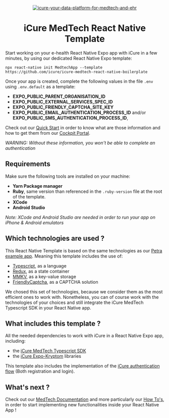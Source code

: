 <p align="center">
    <a href="https://docs.icure.com">
        <img alt="icure-your-data-platform-for-medtech-and-ehr" src="https://icure.com/assets/icons/logo.svg">
    </a>
    <h1 align="center">iCure MedTech React Native Template</h1>
</p>

Start working on your e-health React Native Expo app with iCure in a few minutes, by using our dedicated React Native Expo template:
```
npx react-native init MedtechApp --template https://github.com/icure/icure-medtech-react-native-boilerplate
```

Once your app is created, complete the following values in the file `.env` using `.env.default` as a template:
- **EXPO_PUBLIC_PARENT_ORGANISATION_ID** 
- **EXPO_PUBLIC_EXTERNAL_SERVICES_SPEC_ID** 
- **EXPO_PUBLIC_FRIENDLY_CAPTCHA_SITE_KEY** 
- **EXPO_PUBLIC_EMAIL_AUTHENTICATION_PROCESS_ID** and/or **EXPO_PUBLIC_SMS_AUTHENTICATION_PROCESS_ID**,

Check out our [Quick Start](https://docs.icure.com/sdks/quick-start/) in order to know what are those information and how to get them from our [Cockpit Portal](https://cockpit.icure.cloud/).

*WARNING: Without these information, you won't be able to complete an authentication*

## Requirements
Make sure the following tools are installed on your machine:
- **Yarn Package manager**
- **Ruby**, same version than referenced in the `.ruby-version` file at the root of the template.
- **XCode**
- **Android Studio**

*Note: XCode and Android Studio are needed in order to run your app on iPhone & Android emulators*


## Which technologies are used ?
This React Native Template is based on the same technologies as our [Petra example app](https://github.com/icure/icure-medical-device-react-native-app-tutorial). Meaning this template includes the use of:
- [Typescript](https://www.typescriptlang.org/docs/handbook/typescript-from-scratch.html), as a language
- [Redux](https://redux.js.org/introduction/getting-started), as a state container
- [MMKV](https://github.com/Tencent/MMKV), as a key-value storage
- [FriendlyCaptcha](https://friendlycaptcha.com/), as a CAPTCHA solution

We chosed this set of technologies, because we consider them as the most efficient ones to work with.
Nonetheless, you can of course work with the technologies of your choices and still integrate the iCure MedTech Typescript SDK in your React Native app.

## What includes this template ?
All the needed dependencies to work with iCure in a React Native Expo app, including:
- the [iCure MedTech Typescript SDK](https://github.com/icure/icure-medical-device-js-sdk)
- the [iCure Expo-Kryptom](https://github.com/icure/expo-kryptom) libraries

This template also includes the implementation of the [iCure authentication flow](https://docs.icure.com/sdks/how-to/how-to-authenticate-a-user/how-to-authenticate-a-user) (Both registration and login).

## What's next ?
Check out our [MedTech Documentation](https://docs.icure.com/sdks/quick-start/react-native-quick-start) and more particularly our [How To's](https://docs.icure.com/sdks/how-to/index), in order to start implementing new functionalities inside your React Native App ! 
